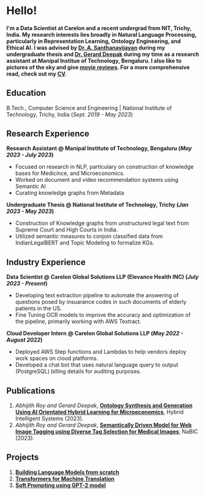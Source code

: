 # Hello!

#### I'm a Data Scientist at Carelon and a recent undergrad from NIT, Trichy, India. My research interests lies broadly in Natural Language Processing, particularly in Representation Learning, Ontology Engineering, and Ethical AI. I was advised by [Dr. A. Santhanavijayan](https://nitt.irins.org/profile/93079) during my undergraduate thesis and [Dr. Gerard Deepak](https://scholar.google.com/citations?user=miP5DQ8AAAAJ&hl=en) during my time as a research assistant at Manipal Institue of Technology, Bengaluru.  I also like to pictures of the sky and give [movie reviews](https://letterboxd.com/feluba/). For a more comprehensive read, check out my [CV](pdf/abhijithscv.pdf). 

## Education 			        		
B.Tech., Computer Science and Engineering | National Institute of Technology, Trichy, India (_Sept. 2019 - May 2023_)

## Research Experience
**Research Assistant @ Manipal Institute of Technology, Bengaluru (_May 2023 - July 2023_)**
- Focused on research in NLP, particulary on construction of knowledge bases for Medicince, and Microeconomics.
- Worked on document and video recommendation systems using Semantic AI
- Curating knowledge graphs from Metadata

**Undergraduate Thesis @ National Institute of Technology, Trichy (_Jan 2023 - May 2023_)**
- Construction of Knowledge graphs from unstructured legal text from Supreme Court and High Courts in India.
- Utilized semantic measures to conjoin classified data from IndianLegalBERT and Topic Modeling to formalize KGs.

## Industry Experience
**Data Scientist @ Carelon Global Solutions LLP (Elevance Health INC) (_July 2023 - Present_)**
- Developing text extraction pipeline to automate the answering of questions posed by insuarance codes in such documents of elderly patients in the US.
- Fine Tuning OCR models to improve the accuracy and optimization of the pipeline, primarily working with AWS Textract.

**Cloud Developer Intern @ Carelon Global Solutions LLP (_May 2022 - August 2022_)**
- Deployed AWS Step functions and Lambdas to help vendors deploy work spaces on cloud platforms.
- Developed a chat bot that uses natural language query to output (PostgreSQL) billing details for auditing purposes. 

## Publications
1. *Abhijith Roy and Gerard Deepak*, **[Ontology Synthesis and Generation Using AI Orientated Hybrid Learning for Microeconomics](pdf/AbhijithRoyHIS.pdf)**, Hybrid Intelligent Systems (2023).
2. *Abhijith Roy and Gerard Deepak*, **[Semantically Driven Model for Web Image Tagging using Diverse Tag Selection for Medical Images](pdf/SDDS3.pdf)**, NaBIC (2023).

## Projects
1. **[Building Language Models from scratch](https://github.com/11AbhijithROY/LanguageModels/blob/a8d46115b7eab885876fd18eca11e47dc78b455b/LanguageModels.ipynb)**
2. **[Transformers for Machine Translation](asd)**
3. **[Soft Prompting using GPT-2 model](asds)**


